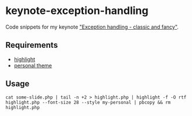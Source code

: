 # keynote-exception-handling

Code snippets for my keynote ["Exception handling - classic and fancy"](https://speakerdeck.com/tommymuehle/exception-handling-classic-and-fancy).

## Requirements

* [highlight](http://www.andre-simon.de/doku/highlight/highlight.php)
* [personal theme](https://github.com/tommy-muehle/my-highlight-theme)

## Usage

```
cat some-slide.php | tail -n +2 > highlight.php | highlight -f -O rtf highlight.php --font-size 28 --style my-personal | pbcopy && rm highlight.php
```

